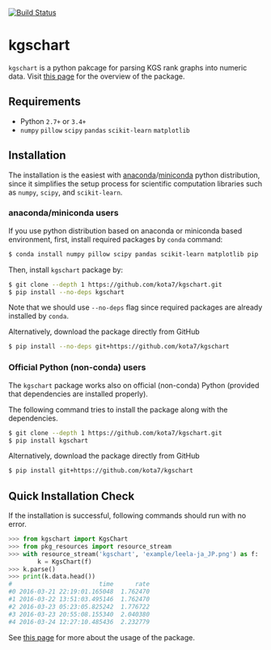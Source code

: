 [![Build Status](https://travis-ci.org/kota7/kgschart.svg?branch=master)](https://travis-ci.org/kota7/kgschart)

kgschart
==========

`kgschart` is a python pakcage for parsing KGS rank graphs into numeric data.
Visit [this page](https://kota7.github.io/kgschart/index.html) for the overview of the package.

## Requirements

- Python `2.7+` or `3.4+`
- `numpy` `pillow` `scipy` `pandas` `scikit-learn` `matplotlib`

## Installation

The installation is the easiest with [anaconda](https://anaconda.org/)/[miniconda](https://conda.io/miniconda.html) python distribution, since it simplifies the setup process for scientific computation libraries such as `numpy`, `scipy`, and `scikit-learn`.

### anaconda/miniconda users

If you use python distribution based on anaconda or miniconda based environment, first, install required packages by `conda` command:

```bash
$ conda install numpy pillow scipy pandas scikit-learn matplotlib pip
```

Then, install `kgschart` package by:

```bash
$ git clone --depth 1 https://github.com/kota7/kgschart.git
$ pip install --no-deps kgschart
```
Note that we should use `--no-deps` flag since required packages are already installed by `conda`.


Alternatively, download the package directly from GitHub

```bash
$ pip install --no-deps git+https://github.com/kota7/kgschart
```


### Official Python (non-conda) users

The `kgschart` package works also on official (non-conda) Python (provided that dependencies are installed properly).

The following command tries to install the package along with the dependencies.

```bash
$ git clone --depth 1 https://github.com/kota7/kgschart.git
$ pip install kgschart
```

Alternatively, download the package directly from GitHub

```bash
$ pip install git+https://github.com/kota7/kgschart
```


## Quick Installation Check

If the installation is successful, following commands should run with no error.
```python
>>> from kgschart import KgsChart
>>> from pkg_resources import resource_stream
>>> with resource_stream('kgschart', 'example/leela-ja_JP.png') as f:
        k = KgsChart(f)
>>> k.parse()
>>> print(k.data.head())
#                        time      rate
#0 2016-03-21 22:19:01.165048  1.762470
#1 2016-03-22 13:51:03.495146  1.762470
#2 2016-03-23 05:23:05.825242  1.776722
#3 2016-03-23 20:55:08.155340  2.040380
#4 2016-03-24 12:27:10.485436  2.232779
```

See [this page](https://kota7.github.io/kgschart/index.html) for more about the usage of the package.
